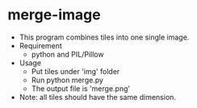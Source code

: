 # merge-image
  * This program combines tiles into one single image.
  * Requirement
      * python and PIL/Pillow
  * Usage
      * Put tiles under 'img' folder
      * Run python merge.py
      * The output file is 'merge.png'
  * Note: all tiles should have the same dimension.
